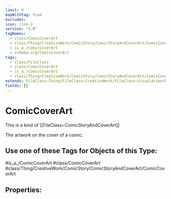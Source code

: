 ```yaml
---
limit: 9
mapWithTag: true
excludes: 
icon: link-2
version: "2.0"
tagNames:
  - class/ComicCoverArt
  - class/Thing/CreativeWork/ComicStory/ComicStoryAndCoverArt/ComicCoverArt
  - is_a_/ComicCoverArt
  - schema-org/ComicCoverArt
tags:
  - class/FileClass
  - class/ComicCoverArt
  - is_a_/ComicCoverArt
  - class/Thing/CreativeWork/ComicStory/ComicStoryAndCoverArt/ComicCoverArt
extends: FileClass~Thing/FileClass~CreativeWork/FileClass~VisualArtwork/FileClass~CoverArt/FileClass~ComicStoryAndCoverArt
fields: []
---
```


# ComicCoverArt
This is a kind of [[FileClass~ComicStoryAndCoverArt]]

The artwork on the cover of a comic.


## Use one of these Tags for Objects of this Type:

#is_a_/ComicCoverArt
#class/ComicCoverArt
#class/Thing/CreativeWork/ComicStory/ComicStoryAndCoverArt/ComicCoverArt

## Properties:


